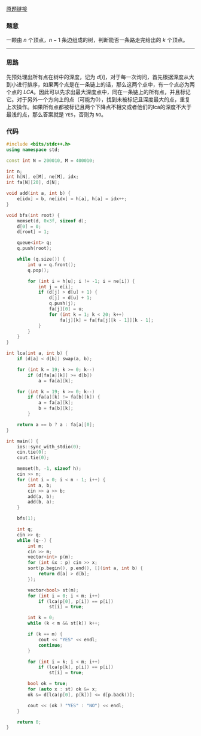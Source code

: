 [原题链接](https://codeforces.com/contest/1702/problem/G2)

### 题意
一颗由 $n$ 个顶点，$n - 1$ 条边组成的树，判断能否一条路走完给出的 $k$ 个顶点。

---

### 思路
先预处理出所有点在树中的深度，记为 $d[i]$，对于每一次询问，首先根据深度从大到小进行排序，如果两个点是在一条链上的话，那么这两个点中，有一个点必为两个点的 $LCA$。因此可以先求出最大深度点中，同在一条链上的所有点，并且标记它。对于另外一个方向上的点（可能为0），找到未被标记且深度最大的点，重复上次操作。如果所有点都被标记且两个下降点不相交或者他们的lca的深度不大于最浅的点，那么答案就是 `YES`，否则为 `NO`。

### 代码
```cpp
#include <bits/stdc++.h>
using namespace std;

const int N = 200010, M = 400010;

int n;
int h[N], e[M], ne[M], idx;
int fa[N][20], d[N];

void add(int a, int b) {
	e[idx] = b, ne[idx] = h[a], h[a] = idx++;
}

void bfs(int root) {
	memset(d, 0x3f, sizeof d);
	d[0] = 0;
	d[root] = 1;

	queue<int> q;
	q.push(root);

	while (q.size()) {
		int u = q.front();
		q.pop();

		for (int i = h[u]; i != -1; i = ne[i]) {
			int j = e[i];
			if (d[j] > d[u] + 1) {
				d[j] = d[u] + 1;
				q.push(j);
				fa[j][0] = u;
				for (int k = 1; k < 20; k++)
					fa[j][k] = fa[fa[j][k - 1]][k - 1];
			}
		}
	}
}

int lca(int a, int b) {
	if (d[a] < d[b]) swap(a, b);

	for (int k = 19; k >= 0; k--)
		if (d[fa[a][k]] >= d[b])
			a = fa[a][k];

	for (int k = 19; k >= 0; k--)
		if (fa[a][k] != fa[b][k]) {
			a = fa[a][k];
			b = fa[b][k];
		}

	return a == b ? a : fa[a][0];
}

int main() {
	ios::sync_with_stdio(0);
	cin.tie(0);
	cout.tie(0);

	memset(h, -1, sizeof h);
	cin >> n;
	for (int i = 0; i < n - 1; i++) {
		int a, b;
		cin >> a >> b;
		add(a, b);
		add(b, a);
	}

	bfs(1);

	int q;
	cin >> q;
	while (q--) {
		int m;
		cin >> m;
		vector<int> p(m);
		for (int &x : p) cin >> x;
		sort(p.begin(), p.end(), [](int a, int b) {
			return d[a] > d[b];
		});

		vector<bool> st(m);
		for (int i = 0; i < m; i++)
			if (lca(p[0], p[i]) == p[i])
				st[i] = true;

		int k = 0;
		while (k < m && st[k]) k++;

		if (k == m) {
			cout << "YES" << endl;
			continue;
		}

		for (int i = k; i < m; i++)
			if (lca(p[k], p[i]) == p[i])
				st[i] = true;

		bool ok = true;
		for (auto x : st) ok &= x;
		ok &= d[lca(p[0], p[k])] <= d[p.back()];

		cout << (ok ? "YES" : "NO") << endl;
	}

	return 0;
}
```
